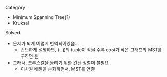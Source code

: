 Category
* Minimum Spanning Tree(?)
* Kruksal

Solved
* 문제가 되게 어렵게 번역되어있음...
  * 간단하게 설명하면, (i, j)의 tuple이 작을 수록 cost가 작은 그래프의 MST를 구하면 됨
* 그래서, 크루스칼을 돌리기 위한 간선 정렬이 불필요
  * 이차원 배열을 순회하면서, MST를 연결
